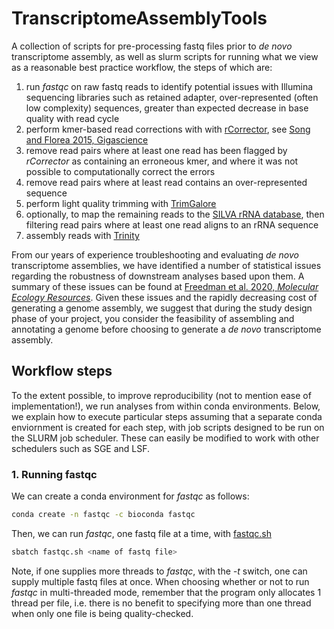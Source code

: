 # TranscriptomeAssemblyTools
A collection of scripts for pre-processing fastq files prior to *de novo* transcriptome assembly, as well as slurm scripts for running what we view as a reasonable best practice workflow, the steps of which are:

1. run *fastqc* on raw fastq reads to identify potential issues with Illumina sequencing libraries such as retained adapter, over-represented (often low complexity) sequences, greater than expected decrease in base quality with read cycle
1. perform kmer-based read corrections with with [rCorrector](https://github.com/mourisl/Rcorrector), see [Song and Florea 2015, Gigascience](https://gigascience.biomedcentral.com/articles/10.1186/s13742-015-0089-y)
1. remove read pairs where at least one read has been flagged by *rCorrector* as containing an erroneous kmer, and where it was not possible to computationally correct the errors
1. remove read pairs where at least read contains an over-represented sequence
1. perform light quality trimming with [TrimGalore](https://github.com/FelixKrueger/TrimGalore)
1. optionally, to map the remaining reads to the [SILVA rRNA database](https://www.arb-silva.de/), then filtering read pairs where at least one read aligns to an rRNA sequence
1. assembly reads with [Trinity](https://github.com/trinityrnaseq/trinityrnaseq)

From our years of experience troubleshooting and evaluating *de novo* transcriptome assemblies, we have identified a number of statistical issues regarding the robustness of downstream analyses based upon them. A summary of these issues can be found at [Freedman et al. 2020, *Molecular Ecology Resources*](https://onlinelibrary.wiley.com/doi/abs/10.1111/1755-0998.13156). Given these issues and the rapidly decreasing cost of generating a genome assembly, we suggest that during the study design phase of your project, you consider the feasibility of assembling and annotating a genome before choosing to generate a *de novo* transcriptome assembly.

## Workflow steps
To the extent possible, to improve reproducibility (not to mention ease of implementation!), we run analyses from within conda environments. Below, we explain how to execute particular steps assuming that a separate conda enviornment is created for each step, with job scripts designed to be run on the SLURM job scheduler. These can easily be modified to work with other schedulers such as SGE and LSF.

### 1. Running fastqc
We can create a conda environment for *fastqc* as follows:
```bash
conda create -n fastqc -c bioconda fastqc
```
Then, we can run *fastqc*, one fastq file at a time, with [fastqc.sh](https://github.com/harvardinformatics/TranscriptomeAssemblyTools/blob/master/job_scripts/fastqc.sh)
```bash
sbatch fastqc.sh <name of fastq file>
```
Note, if one supplies more threads to *fastqc*, with the *-t* switch, one can supply multiple fastq files at once. When choosing whether or not to run *fastqc* in multi-threaded mode, remember that the program only allocates 1 thread per file, i.e. there is no benefit to specifying more than one thread when only one file is being quality-checked. 


